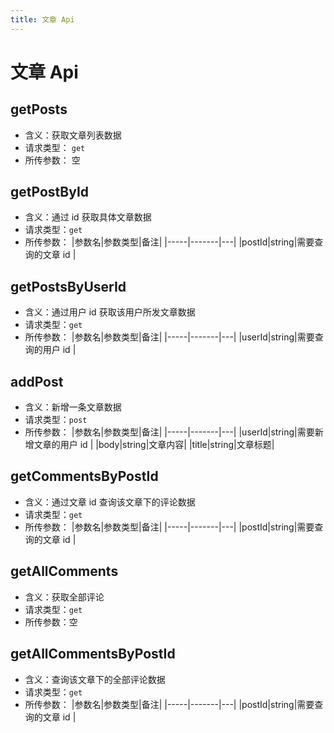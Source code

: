 ```yaml
---
title: 文章 Api
---
```


# 文章 Api

## getPosts

- 含义：获取文章列表数据
- 请求类型： `get`
- 所传参数： 空

## getPostById

- 含义：通过 id 获取具体文章数据
- 请求类型：`get`
- 所传参数：
    |参数名|参数类型|备注|
    |-----|-------|---|
    |postId|string|需要查询的文章 id |


## getPostsByUserId

- 含义：通过用户 id 获取该用户所发文章数据
- 请求类型：`get`
- 所传参数：
    |参数名|参数类型|备注|
    |-----|-------|---|
    |userId|string|需要查询的用户 id |

## addPost

- 含义：新增一条文章数据
- 请求类型：`post`
- 所传参数：
    |参数名|参数类型|备注|
    |-----|-------|---|
    |userId|string|需要新增文章的用户 id |
    |body|string|文章内容|
    |title|string|文章标题|

## getCommentsByPostId

- 含义：通过文章 id 查询该文章下的评论数据
- 请求类型：`get`
- 所传参数：
    |参数名|参数类型|备注|
    |-----|-------|---|
    |postId|string|需要查询的文章 id |

## getAllComments

- 含义：获取全部评论
- 请求类型：`get`
- 所传参数：空

## getAllCommentsByPostId

- 含义：查询该文章下的全部评论数据
- 请求类型：`get`
- 所传参数：
    |参数名|参数类型|备注|
    |-----|-------|---|
    |postId|string|需要查询的文章 id |